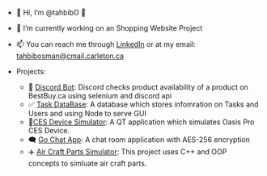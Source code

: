 - 👋 Hi, I’m @tahbibO 🦥
- 👀 I’m currently working on an Shopping Website Project
- 📫 You can reach me through [LinkedIn](https://www.linkedin.com/in/tahbib/) or at my email: tahbibosman@cmail.carleton.ca

- Projects:
  - 🤖 [Discord Bot](https://github.com/tahbibO/Discord_Bot): Discord checks product availability of a product on BestBuy.ca using selenium and discord api
  - ✅ [Task DataBase](https://github.com/tahbibO/TaskDataBase): A database which stores infomration on Tasks and Users and using Node to serve GUI
  - 🪫[CES Device Simulator](https://github.com/DaudTalat/CES-Device-Simulator): A QT application which simulates Oasis Pro CES Device.
  - 🗨️ [Go Chat App](https://github.com/DaudTalat/GOChat): A chat room application with AES-256 encryption
  - ✈️ [Air Craft Parts Simulator](https://github.com/tahbibO/AirCraftSimulator): This project uses C++ and OOP concepts to simluate air craft parts.  



<!---
tahbibO/tahbibO is a ✨ special ✨ repository because its `README.md` (this file) appears on your GitHub profile.
You can click the Preview link to take a look at your changes.
--->
